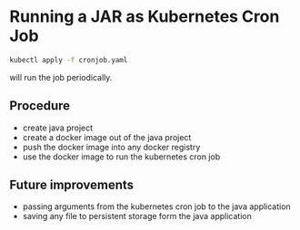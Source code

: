 # Running a JAR as Kubernetes Cron Job

```bash
kubectl apply -f cronjob.yaml
```

will run the job periodically.


## Procedure
- create java project
- create a docker image out of the java project 
- push the docker image into any docker registry
- use the docker image to run the kubernetes cron job


## Future improvements
- passing arguments from the kubernetes cron job to the java application
- saving any file to persistent storage form the java application 
